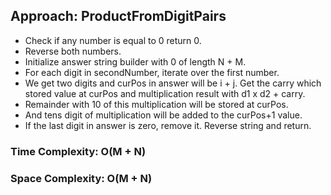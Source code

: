 ## Approach: ProductFromDigitPairs
* Check if any number is equal to 0 return 0.
* Reverse both numbers.
* Initialize answer string builder with 0 of length N + M.
* For each digit in secondNumber, iterate over the first number.
* We get two digits and curPos in answer will be i + j. Get the carry which stored value at curPos and multiplication result with d1 x d2 + carry.
* Remainder with 10 of this multiplication will be stored at curPos.
* And tens digit of multiplication will be added to the curPos+1 value.
* If the last digit in answer is zero, remove it. Reverse string and return.
​
### Time Complexity: O(M + N)
### Space Complexity: O(M + N)